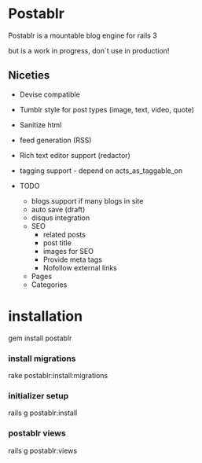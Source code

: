 # Postablr

Postablr is a mountable blog engine for rails 3

but is a work in progress, don´t use in production!

## Niceties

+ Devise compatible
+ Tumblr style for post types (image, text, video, quote)
+ Sanitize html
+ feed generation (RSS)
+ Rich text editor support (redactor)
+ tagging support - depend on acts_as_taggable_on


+ TODO
  + blogs support if many blogs in site
  + auto save (draft)
  + disqus integration
  + SEO
    + related posts
    + post title
    + images for SEO
    + Provide meta tags
    + Nofollow external links
  + Pages
  + Categories

# installation

gem install postablr

### install migrations
rake postablr:install:migrations

### initializer setup
rails g postablr:install

### postablr views
rails g postablr:views